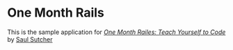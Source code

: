 # One Month Rails
This is the sample application for
[*One Month Railes: Teach Yourself to Code*](http://onemonthrails.com)
by [Saul Sutcher](http://saulsutcher.com)